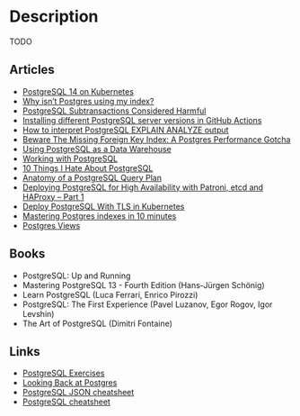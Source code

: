 # Description

TODO


## Articles

- [PostgreSQL 14 on Kubernetes](https://blog.crunchydata.com/blog/postgresql-14-on-kubernetes)
- [Why isn’t Postgres using my index?](https://www.pgmustard.com/blog/why-isnt-postgres-using-my-index)
- [PostgreSQL Subtransactions Considered Harmful](https://postgres.ai/blog/20210831-postgresql-subtransactions-considered-harmful)
- [Installing different PostgreSQL server versions in GitHub Actions](https://til.simonwillison.net/github-actions/different-postgresql-versions)
- [How to interpret PostgreSQL EXPLAIN ANALYZE output](https://www.cybertec-postgresql.com/en/how-to-interpret-postgresql-explain-analyze-output/)
- [Beware The Missing Foreign Key Index: A Postgres Performance Gotcha](https://dev.to/jbranchaud/beware-the-missing-foreign-key-index-a-postgres-performance-gotcha-3d5i)
- [Using PostgreSQL as a Data Warehouse](https://www.narrator.ai/blog/using-postgresql-as-a-data-warehouse/)
- [Working with PostgreSQL](https://zerodha.tech/blog/working-with-postgresql/)
- [10 Things I Hate About PostgreSQL](https://rbranson.medium.com/10-things-i-hate-about-postgresql-20dbab8c2791)
- [Anatomy of a PostgreSQL Query Plan](https://arctype.com/blog/postgresql-query-plan-anatomy/)
- [Deploying PostgreSQL for High Availability with Patroni, etcd and HAProxy – Part 1](https://digitalis.io/blog/postgresql/part1-postgresql-ha-patroni-etcd-haproxy/)
- [Deploy PostgreSQL With TLS in Kubernetes](https://blog.crunchydata.com/blog/set-up-tls-for-postgresql-in-kubernetes)
- [Mastering Postgres indexes in 10 minutes](https://fabien.herfray.org/posts/mastering-postgres-indexes-in-10-minutes/)
- [Postgres Views](https://supabase.io/blog/2020/11/18/postgresql-views)


## Books

- PostgreSQL: Up and Running
- Mastering PostgreSQL 13 - Fourth Edition (Hans-Jürgen Schönig)
- Learn PostgreSQL (Luca Ferrari, Enrico Pirozzi)
- PostgreSQL: The First Experience (Pavel Luzanov, Egor Rogov, Igor Levshin)
- The Art of PostgreSQL (Dimitri Fontaine)


## Links

- [PostgreSQL Exercises](https://pgexercises.com/)
- [Looking Back at Postgres](https://arxiv.org/abs/1901.01973)
- [PostgreSQL JSON cheatsheet](https://devhints.io/postgresql-json)
- [PostgreSQL cheatsheet](https://devhints.io/postgresql)
